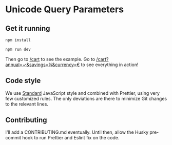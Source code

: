 # Unicode Query Parameters

## Get it running

```bash
npm install
```

```bash
npm run dev
```

Then go to [/cart](/cart) to see the example. Go to [/cart?annual=✓&savings=¼&currency=€](/cart?annual=✓&savings=¼&currency=€) to see everything in action!

## Code style

We use [Standard](https://standardjs.com/) JavaScript style and combined with Prettier, using very few customized rules. The only deviations are there to minimize Git changes to the relevant lines.

## Contributing

I'll add a CONTRIBUTING.md eventually. Until then, allow the Husky pre-commit hook to run Prettier and Eslint fix on the code.
